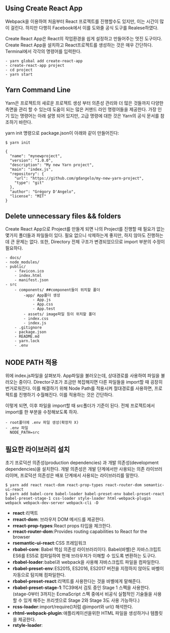 
## Using Create React App

Webpack을 이용하여 처음부터 React 프로젝트를 진행할수도 있지만, 이는 시간이 많이 걸린다. 하지만 다행히 Facebook에서 이를 도와줄 공식 도구를 Realese하였다.

Create React App은 React의 작업환경을 쉽게 설정하고 만들어주는 멋진 도구이다. Create React App을 설치하고 React프로젝트를 생성하는 것은 매우 간단하다. Terminal에서 각각의 명령어를 입력한다.

````
- yarn global add create-react-app
- create-react-app project
- cd project
- yarn start
````

## Yarn Command Line

Yarn은 프로젝트의 새로운 프로젝트 생성 부터 의존성 관리와 더 많은 것들까지 다양한 측면을 관리 할 수 있는데 도움이 되는 많은 커맨드 라인 명령어들을 제공한다. 가장 인기 있는 명령어는 아래 설명 되어 있지만, 고급 명령에 대한 것은 Yarn의 공식 문서를 참조하기 바란다.


yarn init 명령으로 package.json이 아래와 같이 만들어진다:

````
$ yarn init

{
  "name": "mynewproject",
  "version": "1.0.0",
  "description": "My new Yarn project",
  "main": "index.js",
  "repository": {
    "url": "https://github.com/gdangelo/my-new-yarn-project",
    "type": "git"
  },
  "author": "Grégory D'Angelo",
  "license": "MIT"
}
````

## Delete unnecessary files && folders
Create React App으로 Project를 만들게 되면 나의 Project를 진행할 때 필요가 없는 몇가지 폴더들과 파일들이 있다.
필요 없으니 삭제하는게 좋지만, 하지 않아도 진행하는데 큰 문제는 없다.
또한, Directory 전체 구조가 변경되었으므로 import 부분의 수정이 필요하다.

````
- docs/
- node_modules/
- public/
    - favicon.ico
	- index.html
	- manifest.json
- src
    - components/ ##component들이 위치할 폴더
	    -app/ App폴더 생성
		    - App.js
		    - App.css
		    - App.test
        - assets/ image파일 등이 위치할 폴더
        - index.css
        - index.js
    - .gitignore
    - package.json
    - README.md
    - yarn.lock
    - .env
````

## NODE PATH 적용
위에 index.js파일을 살펴보자. App파일을 불러오는데, 상대경로를 사용하여 파일을 불러오는 중이다. Director구조가 조금만 복잡해지면 다른 파일들을 import할 때 굉장히 번거로워진다. 이를 해결하기 위해 Node Path를 적용시켜 절대경로를 사용하면, 프로젝트를 진행하기 수월해진다. 이를 적용하는 것은 간단하다.

이렇게 되면, 이후 파일을 import할 때 src폴더가 기준이 된다. 전체 프로젝트에서 import를 한 부분을 수정해보도록 하자.

````
- root폴더에 .env 파일 생성(확장자 X)
- .env 파일
  NODE_PATH=src 
````

## 필요한 라이브러리 설치
초기 프로덕션 의존성(production dependencies) 과 개발 의존성(development dependencies)을 설치한다. 개발 의존성은 개발 단계에서만 사용되는 의존 라이브러리이며, 프로덕션 의존성은 배포 단계에서 사용되는 라이브러리를 말한다.

````
$ yarn add react react-dom react-prop-types react-router-dom semantic-ui-react
$ yarn add babel-core babel-loader babel-preset-env babel-preset-react babel-preset-stage-1 css-loader style-loader html-webpack-plugin webpack webpack-dev-server webpack-cli -D
````
- <b>react</b>: 리액트
- <b>rreact-dom</b>: 브라우저 DOM 메서드를 제공한다.
- <b>rreact-prop-types</b>: React props 타입을 체크한다.
- <b>rreact-router-dom</b>: Provides routing capabilities to React for the browser
- <b>rsemantic-ui-react</b>: CSS 프레임워크
- <b>rbabel-core</b>: Babel 핵심 의존성 라이브러리이다. Babel(바벨)은 자바스크립트 ES6를 ES5로 컴파일하여 현재 브라우저가 이해할 수 있도록 변환하는 도구다.
- <b>rbabel-loader</b>: babel과 webpack을 사용해 자바스크립트 파일을 컴파일한다.
- <b>rbabel-preset-env</b>: ES2015, ES2016, ES2017 버전을 지정하지 않아도 바벨이 자동으로 탐지해 컴파일한다.
- <b>rbabel-preset-react</b>: 리액트를 사용한다는 것을 바벨에게 말해준다.
- <b>rbabel-preset-stage-1</b>: TC39에서 검토 중인 Stage 1 스펙을 사용한다. (stage-0부터 3까지는 EcmaScript 스펙 중에서 비공식 실험적인 기술들을 사용할 수 있게 해주는 프리셋으로 Stage 2와 Stage 3도 사용 가능하다.)
- <b>rcss-loader</b>: import/require()처럼 @import와 url() 해석한다.
- <b>rhtml-webpack-plugin</b>: 애플리케이션을위한 HTML 파일을 생성하거나 템플릿을 제공한다.
- <b>rstyle-loader</b>: <style> 태그를 삽입하여 CSS에 DOM을 추가한다.
- <b>rwebpack</b>: 모듈 번들러(Module bundler)
- <b>rwebpack-cli</b>: Webpack 4.0.1 이상에서 필요한 커맨드라인 인터페이스다.
- <b>rwebpack-dev-server</b>: 애플리케이션 개발 서버를 제공한다.


## Babel 설정
최상위 디렉터리 webpack-for-react에 바벨 설정 파일을 만든다.
````
touch .babelrcBabel 설정
.babelrc 파일을 열어 아래 코드를 추가한다.

{
  "presets": ["env", "react", "stage-1"]
}
````

바벨이 프리셋(preset) 플러그인을 사용할 수 있게 됐다. 나중에 Webpack에서 babel-loader를 호출할 때 어떤 역할을 하는지 이해하게 될 것이다.

## Webpack 설정
지금부터 본격적으로 시작해보자. Webpack 설정 파일을 만들어보자.
터미널에서 아래 명령어를 입력해 webpack.config.js을 만든다.

````
touch webpack.config.js
webpack.config.js 파일을 열고 아래 코드를 작성한다.

const webpack = require('webpack');
const HtmlWebpackPlugin = require('html-webpack-plugin');

const port = process.env.PORT || 3000;

module.exports = {
  // webpack 설정 부분
};
````

웹팩 기본 설정을 마쳤다. 다음으로 webpack과 html-webpack-plugin이 필요하다. 환경 변수 PORT가 없으면 기본 포트를 제공하고 모듈을 내보내는 일을 한다.

webpack.config.js 파일을 다시 열어 아래 코드를 추가한다.

````
...
module.exports = {
  mode: 'development',
};

````
설정 사항이 개발 환경(development)인지 프로덕션(production)인지를 알려줬다.



## React Router 적용

React Router는 Web, React Native, 심지어 VR에서도 사용 가능한 멋진 routing 라이브러리이다. React는 기본적으로 SPA(Single Page Application)을 위한 라이브러리인데, SPA의 문제점은 프로젝트의 규모가 커진다면 Javascript file이 커지므로 렌더링시간이 오래 걸린다는 것이다. 이를 해결하기 위해 React에 Routing기능을 적용시키는 것이다. 설치 방법은 간단하다.

````
$ yarn add react-router-dom
````

그 후, src폴더에 있는 index.js를 다음과 같이 수정한다.

````
import React from 'react';
import ReactDOM from 'react-dom';
import 'index.css';
import App from 'components/App/App';

ReactDOM.render(<App />, document.getElementById('root'));
````
설치한 react-router-dom에서 BrowserRouter을 불러와 우리 App에 적용시켰다. 이제 Routing 기능을 사용할 수 있다. 차후 Redux를 사용할 경우 BrowserRoter대신, import { Provider } from ‘react-redux’ 같은 기능을 설치하고 사용하면 된다.


## Redux

Redux(https://deminoth.github.io/redux/)는 리액트 앱의 효과적인 상태관리를 위한 라이브러리입니다. 
package.json을 확인하면 추가된 것을 확인할 수 있다.

````
$ yarn add redux react-redux
````



## UI-Component Shards-React

````
$ yarn add shareds-react
$ yarn add @fortawesome/fontawesome-svg-core
$ yarn add @fortawesome/free-solid-svg-icons
$ yarn add @fortawesome/react-native-fontawesome
````


